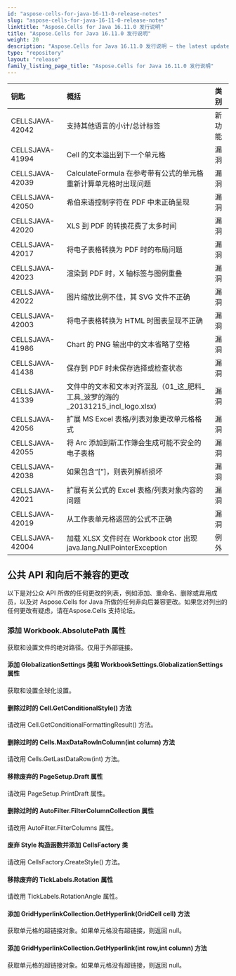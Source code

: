 ```yaml
---
id: "aspose-cells-for-java-16-11-0-release-notes"
slug: "aspose-cells-for-java-16-11-0-release-notes"
linktitle: "Aspose.Cells for Java 16.11.0 发行说明"
title: "Aspose.Cells for Java 16.11.0 发行说明"
weight: 20
description: "Aspose.Cells for Java 16.11.0 发行说明 – the latest updates and fixes."
type: "repository"
layout: "release"
family_listing_page_title: "Aspose.Cells for Java 16.11.0 发行说明"
---
```

|**钥匙** |**概括** |**类别** |
|:- |:- |:- |
|CELLSJAVA-42042 |支持其他语言的小计/总计标签|新功能|
|CELLSJAVA-41994 |Cell 的文本溢出到下一个单元格|漏洞|
|CELLSJAVA-42039 |CalculateFormula 在参考带有公式的单元格重新计算单元格时出现问题|漏洞|
|CELLSJAVA-42050 |希伯来语控制字符在 PDF 中未正确呈现|漏洞|
|CELLSJAVA-42020 |XLS 到 PDF 的转换花费了太多时间|漏洞|
|CELLSJAVA-42017 |将电子表格转换为 PDF 时的布局问题|漏洞|
|CELLSJAVA-42023 |渲染到 PDF 时，X 轴标签与图例重叠|漏洞|
|CELLSJAVA-42022 |图片缩放比例不佳，其 SVG 文件不正确|漏洞|
|CELLSJAVA-42003 |将电子表格转换为 HTML 时图表呈现不正确|漏洞|
|CELLSJAVA-41986 |Chart 的 PNG 输出中的文本省略了空格|漏洞|
|CELLSJAVA-41438 |保存到 PDF 时未保存选择或检查状态|漏洞|
|CELLSJAVA-41339 |文件中的文本和文本对齐混乱（01_这_肥料_工具_波罗的海的_20131215_incl_logo.xlsx)|漏洞|
|CELLSJAVA-42056 |扩展 MS Excel 表格/列表对象更改单元格格式|漏洞|
|CELLSJAVA-42055 |将 Arc 添加到新工作簿会生成可能不安全的电子表格|漏洞|
|CELLSJAVA-42038 |如果包含“[”]，则表列解析损坏|漏洞|
|CELLSJAVA-42021 |扩展有关公式的 Excel 表格/列表对象内容的问题|漏洞|
|CELLSJAVA-42019 |从工作表单元格返回的公式不正确|漏洞|
|CELLSJAVA-42004 |加载 XLSX 文件时在 Workbook ctor 出现 java.lang.NullPointerException|例外|
## **公共 API 和向后不兼容的更改**
以下是对公众 API 所做的任何更改的列表，例如添加、重命名、删除或弃用成员，以及对 Aspose.Cells for Java 所做的任何非向后兼容更改。如果您对列出的任何更改有疑虑，请在Aspose.Cells 支持论坛。
### **添加 Workbook.AbsolutePath 属性**
获取和设置文件的绝对路径。仅用于外部链接。
#### **添加 GlobalizationSettings 类和 WorkbookSettings.GlobalizationSettings 属性**
获取和设置全球化设置。
#### **删除过时的 Cell.GetConditionalStyle() 方法**
请改用 Cell.GetConditionalFormattingResult() 方法。
#### **删除过时的 Cells.MaxDataRowInColumn(int column) 方法**
请改用 Cells.GetLastDataRow(int) 方法。
#### **移除废弃的 PageSetup.Draft 属性**
请改用 PageSetup.PrintDraft 属性。
#### **删除过时的 AutoFilter.FilterColumnCollection 属性**
请改用 AutoFilter.FilterColumns 属性。
#### **废弃 Style 构造函数并添加 CellsFactory 类**
请改用 CellsFactory.CreateStyle() 方法。
#### **移除废弃的 TickLabels.Rotation 属性**
请改用 TickLabels.RotationAngle 属性。
#### **添加 GridHyperlinkCollection.GetHyperlink(GridCell cell) 方法**
获取单元格的超链接对象。如果单元格没有超链接，则返回 null。
#### **添加 GridHyperlinkCollection.GetHyperlink(int row,int column) 方法**
获取单元格的超链接对象。如果单元格没有超链接，则返回 null。
